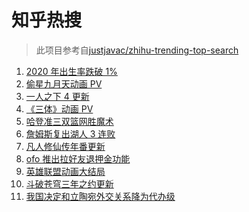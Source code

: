 # 知乎热搜

> 此项目参考自[justjavac/zhihu-trending-top-search](https://github.com/justjavac/zhihu-trending-top-search/blob/main/utils.ts)

<!-- BEGIN -->
  <!-- 最后更新时间:Sun Nov 21 2021 20:11:12 GMT+0000 (Coordinated Universal Time) -->
  1. [2020 年出生率跌破 1%](https://www.zhihu.com/search?q=出生率)
1. [偷星九月天动画 PV](https://www.zhihu.com/search?q=偷星九月天)
1. [一人之下 4 更新](https://www.zhihu.com/search?q=一人之下4)
1. [《三体》动画 PV](https://www.zhihu.com/search?q=三体)
1. [哈登准三双篮网胜魔术](https://www.zhihu.com/search?q=篮网)
1. [詹姆斯复出湖人 3 连败](https://www.zhihu.com/search?q=湖人)
1. [凡人修仙传年番更新](https://www.zhihu.com/search?q=凡人修仙传)
1. [ofo 推出拉好友退押金功能](https://www.zhihu.com/search?q=ofo退押金)
1. [英雄联盟动画大结局](https://www.zhihu.com/search?q=英雄联盟双城之战)
1. [斗破苍穹三年之约更新](https://www.zhihu.com/search?q=斗破苍穹三年之约)
1. [我国决定和立陶宛外交关系降为代办级](https://www.zhihu.com/search?q=立陶宛)
  <!-- END -->